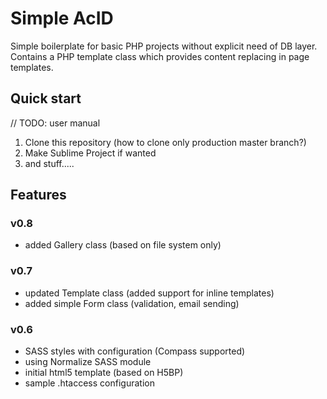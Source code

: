 # Simple AcID

Simple boilerplate for basic PHP projects without explicit need of DB layer.
Contains a PHP template class which provides content replacing in page templates.

## Quick start

// TODO: user manual
1. Clone this repository (how to clone only production master branch?)
2. Make Sublime Project if wanted
3. and stuff.....


## Features

### v0.8
* added Gallery class (based on file system only)

### v0.7
* updated Template class (added support for inline templates)
* added simple Form class (validation, email sending)

### v0.6
* SASS styles with configuration (Compass supported)
* using Normalize SASS module
* initial html5 template (based on H5BP)
* sample .htaccess configuration
